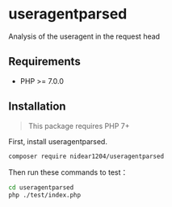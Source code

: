 # useragentparsed
Analysis of the useragent in the request head




Requirements
------------
 - PHP >= 7.0.0

Installation
------------

> This package requires PHP 7+

First, install useragentparsed.

```sh
composer require nidear1204/useragentparsed
```

Then run these commands to test：

```sh
cd useragentparsed
php ./test/index.php
```
